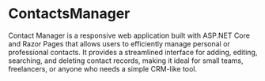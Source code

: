 # ContactsManager
Contact Manager is a responsive web application built with ASP.NET Core and Razor Pages that allows users to efficiently manage personal or professional contacts. It provides a streamlined interface for adding, editing, searching, and deleting contact records, making it ideal for small teams, freelancers, or anyone who needs a simple CRM-like tool.
